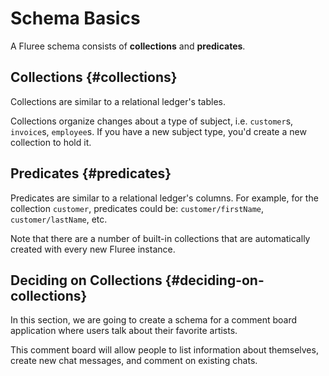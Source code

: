 # Schema Basics

A Fluree schema consists of **collections** and **predicates**.

## Collections {#collections}

Collections are similar to a relational ledger's tables.

Collections organize changes about a type of subject, i.e. `customer`s, `invoice`s, `employee`s. If you have a new subject type, you'd create a new collection to hold it.

## Predicates {#predicates}

Predicates are similar to a relational ledger's columns. For example, for the collection `customer`, predicates could be: `customer/firstName`, `customer/lastName`, etc.

Note that there are a number of built-in collections that are automatically created with every new Fluree instance.

## Deciding on Collections {#deciding-on-collections}

In this section, we are going to create a schema for a comment board application where users talk about their favorite artists.

This comment board will allow people to list information about themselves, create new chat messages, and comment on existing chats.
